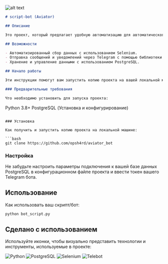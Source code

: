![alt text](https://png.pngtree.com/background/20230414/original/pngtree-robot-futuristic-cartoon-background-picture-image_2424324.jpg)


```markdown
# script-bot (Aviator)

## Описание

Это проект, который предлагает удобную автоматизацию для автоматического сбора данных c сайта, уведомлений пользователей и взаимодействия с API.

## Возможности

- Автоматизированный сбор данных с использованием Selenium.
- Отправка сообщений и уведомлений через Telegram с помощью библиотеки Telebot.
- Хранение и управление данными с использованием PostgreSQL.

## Начало работы

Эти инструкции помогут вам запустить копию проекта на вашей локальной машине.

### Предварительные требования

Что необходимо установить для запуска проекта:

```
Python 3.8+
PostgreSQL (Установка и конфигурирование)
```

### Установка

Как получить и запустить копию проекта на локальной машине:

```bash
git clone https://github.com/opsh4rd/aviator_bot
```

### Настройка

Не забудьте настроить параметры подключения к вашей базе данных PostgreSQL в конфигурационном файле проекта и ввести токен вашего Telegram бота.

## Использование

Как использовать ваш скрипт/бот:

```bash
python bot_script.py
```


## Сделано с использованием

Используйте иконки, чтобы визуально представить технологии и инструменты, используемые в проекте:

![Python](https://img.shields.io/badge/-Python-3776AB?style=flat-square&logo=python&logoColor=white)
![PostgreSQL](https://img.shields.io/badge/-PostgreSQL-336791?style=flat-square&logo=postgresql&logoColor=white)
![Selenium](https://img.shields.io/badge/-Selenium-43B02A?style=flat-square&logo=selenium&logoColor=white)
![Telebot](https://img.shields.io/badge/-Telebot-blue?style=flat-square)

